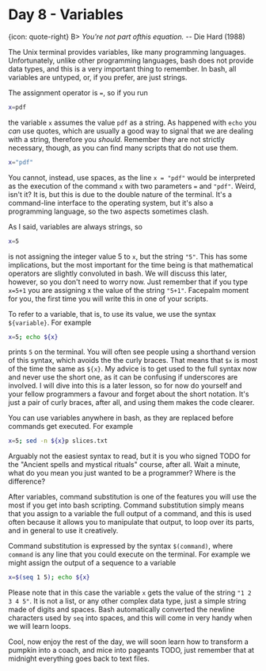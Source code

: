 # Day 8 - Variables

{icon: quote-right}
B> _You're not part ofthis equation._ -- Die Hard (1988)

The Unix terminal provides variables, like many programming languages. Unfortunately, unlike other programming languages, bash does not provide data types, and this is a very important thing to remember. In bash, all variables are untyped, or, if you prefer, are just strings.

The assignment operator is `=`, so if you run

``` sh
x=pdf
```

the variable `x` assumes the value `pdf` as a string. As happened with `echo` you _can_ use quotes, which are usually a good way to signal that we are dealing with a string, therefore you _should_. Remember they are not strictly necessary, though, as you can find many scripts that do not use them.

``` sh
x="pdf"
```

You cannot, instead, use spaces, as the line `x = "pdf"` would be interpreted as the execution of the command `x` with two parameters `=` and `"pdf"`. Weird, isn't it? It is, but this is due to the double nature of the terminal. It's a command-line interface to the operating system, but it's also a programming language, so the two aspects sometimes clash.

As I said, variables are always strings, so

``` sh
x=5
```

is not assigning the integer value 5 to `x`, but the string `"5"`. This has some implications, but the most important for the time being is that mathematical operators are slightly convoluted in bash. We will discuss this later, however, so you don't need to worry now. Just remember that if you type `x=5+1` you are assigning x the value of the string `"5+1"`. Facepalm moment for you, the first time you will write this in one of your scripts.

To refer to a variable, that is, to use its value, we use the syntax `${variable}`. For example

``` sh
x=5; echo ${x}
```

prints `5` on the terminal. You will often see people using a shorthand version of this syntax, which avoids the the curly braces. That means that `$x` is most of the time the same as `${x}`. My advice is to get used to the full syntax now and never use the short one, as it can be confusing if underscores are involved. I will dive into this is a later lesson, so for now do yourself and your fellow programmers a favour and forget about the short notation. It's just a pair of curly braces, after all, and using them makes the code clearer.

You can use variables anywhere in bash, as they are replaced before commands get executed. For example

``` sh
x=5; sed -n ${x}p slices.txt
```

Arguably not the easiest syntax to read, but it is you who signed TODO for the "Ancient spells and mystical rituals" course, after all. Wait a minute, what do you mean you just wanted to be a programmer? Where is the difference?

After variables, command substitution is one of the features you will use the most if you get into bash scripting. Command substitution simply means that you assign to a variable the full output of a command, and this is used often because it allows you to manipulate that output, to loop over its parts, and in general to use it creatively.

Command substitution is expressed by the syntax `$(command)`, where `command` is any line that you could execute on the terminal. For example we might assign the output of a sequence to a variable

``` sh
x=$(seq 1 5); echo ${x}
```

Please note that in this case the variable `x` gets the value of the string `"1 2 3 4 5"`. It is not a list, or any other complex data type, just a simple string made of digits and spaces. Bash automatically converted the newline characters used by `seq` into spaces, and this will come in very handy when we will learn loops.

Cool, now enjoy the rest of the day, we will soon learn how to transform a pumpkin into a coach, and mice into pageants TODO, just remember that at midnight everything goes back to text files.

